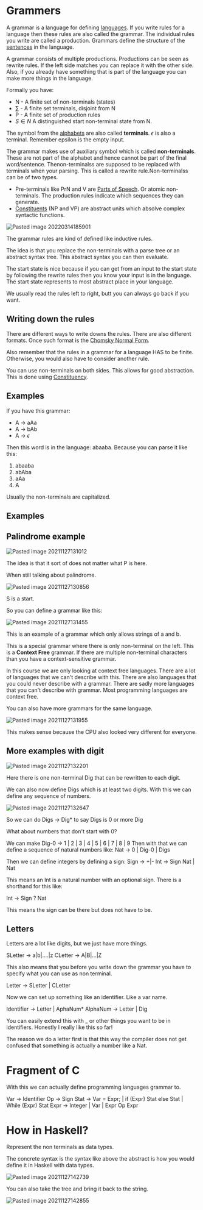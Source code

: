 # Grammers 
A grammar is a language for defining [languages](../Languages.md).  If you write rules for a language then these rules are also called the grammar. The individual rules you write are called a production. Grammars define the structure of the [sentences](../Data/Sentences.md) in the language.

A grammar consists of multiple productions. Productions can be seen as rewrite rules. If the left side matches you can replace it with the other side. Also, if you already have something that is part of the language you can make more things in the language.

Formally you have:
- N - A finite set of non-terminals (states)
- $\sum\limits$ - A finite set terminals, disjoint from N 
- P - A finite set of production rules 
- $S \in N$ A distinguished start non-terminal state from N. 

The symbol from the [alphabets](Alphabet.md) are also called **terminals**. $\epsilon$ is also a terminal. Remember epsilon is the empty input.

The grammar makes use of auxiliary symbol which is called **non-terminals**. These are not part of the alphabet and hence cannot be part of the final word/sentence. Thenon-terminalss are supposed to be replaced with terminals when your parsing. This is called a rewrite rule.Non-terminalss can be of two types. 

- Pre-terminals like PrN and V are [Parts of Speech](Parts%20of%20Speech.md). Or atomic non-terminals. The production rules indicate which sequences they can generate.
- [Constituents](Constituency.md) (NP and VP) are abstract units which absolve complex syntactic functions. 

![Pasted image 20220314185901](../images/Pasted%20image%2020220314185901.webp)


The grammar rules are kind of defined like inductive rules.

The idea is that you replace the non-terminals with a parse tree or an abstract syntax tree. This abstract syntax you can then evaluate. 


The start state is nice because if you can get from an input to the start state by following the rewrite rules then you know your input is in the language. The start state represents to most abstract place in your language. 

We usually read the rules left to right, butt you can always go back if you want. 

## Writing down the rules
There are different ways to write downs the rules. There are also different formats. Once such format is the  [Chomsky Normal Form](Chomsky%20Normal%20Form.md).

Also remember that the rules in a grammar for a language HAS to be finite. Otherwise, you would also have to consider another rule. 

You can use non-terminals on both sides. This allows for good abstraction. This is done using [Constituency](Constituency.md).


## Examples

If you have this grammar:

- A → aAa
- A → bAb
- A → $\epsilon$

Then this word is in the language: abaaba. Because you can parse it like this:
1. abaaba
2. abAba
3. aAa
4. A

Usually the non-terminals are capitalized. 

## Examples

## Palindrome example

![Pasted image 20211127131012](../images/Pasted%20image%2020211127131012.webp)

The idea is that it sort of does not matter what P is here. 

When still talking about palindrome. 

![Pasted image 20211127130856](../images/Pasted%20image%2020211127130856.webp)

S is a start. 

So you can define a grammar like this:

![Pasted image 20211127131455](../images/Pasted%20image%2020211127131455.webp)

This is an example of a grammar which only allows strings of a and b.

This is a special grammar where there is only non-terminal on the left. This is a **Context Free** grammar. If there are multiple non-terminal characters than you have a context-sensitive grammar.

In this course we are only looking at context free languages. There are a lot of languages that we can't describe with this. There are also languages that you could never describe with a grammar. There are sadly more languages that you can't describe with grammar. Most programming languages are context free. 

You can also have more grammars for the same language. 

![Pasted image 20211127131955](../images/Pasted%20image%2020211127131955.webp)

This makes sense because the CPU also looked very different for everyone. 

## More examples with digit
![Pasted image 20211127132201](../images/Pasted%20image%2020211127132201.webp)

Here there is one non-terminal Dig that can be rewritten to each digit. 

We can also now define Digs which is at least two digits. With this we can define any sequence of numbers. 

![Pasted image 20211127132647](../images/Pasted%20image%2020211127132647.webp)

So we can do Digs → Dig* to say Digs is 0 or more Dig

What about numbers that don't start with 0?

We can make Dig-0 → 1 | 2 | 3 | 4 | 5 | 6 | 7 | 8 | 9
Then with that we can define a sequence of natural numbers like:
Nat → 0 | Dig-0 | Digs

Then we can define integers by defining a sign:
Sign → +|-
Int → Sign Nat | Nat 

This means an Int is a natural number with an optional sign. There is a shorthand for this like:

Int -> Sign ? Nat 

This means the sign can be there but does not have to be. 

## Letters
Letters are a lot like digits, but we just have more things. 

SLetter → a|b|....|z
CLetter → A|B|...|Z

This also means that you before you write down the grammar you have to specify what you can use as non terminal. 

Letter → SLetter | CLetter

Now we can set up something like an identifier. Like a var name. 

Identifier -> Letter | AphaNum* 
AlphaNum -> Letter | Dig

You can easily extend this with _ or other things you want to be in identifiers. Honestly I really like this so far!

The reason we do a letter first is that this way the compiler does not get confused that something is actually a number like a Nat. 

# Fragment of C #

With this we can actually define programming languages grammar to.

Var -> Identifier
Op -> Sign 
Stat -> Var = Expr; 
	| if (Expr) Stat else Stat
	| While (Expr) Stat
Expr -> Integer
	| Var
	| Expr Op Expr


# How in Haskell?

Represent the non terminals as data types. 

The concrete syntax is the syntax like above the abstract is how you would define it in Haskell with data types. 

![Pasted image 20211127142739](../images/Pasted%20image%2020211127142739.webp)

You can also take the tree and bring it back to the string. 

![Pasted image 20211127142855](../images/Pasted%20image%2020211127142855.webp)